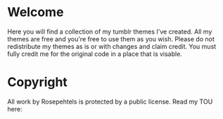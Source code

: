 # Welcome
Here you will find a collection of my tumblr themes I've created. All my themes are free and you're free to use them as you wish.
Please do not redistribute my themes as is or with changes and claim credit. You must fully credit me for the original code in a place that is visable. 

# Copyright
All work by Rosepehtels is protected by a public license. Read my TOU here:
